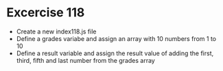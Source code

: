 # Excercise 118

* Create a new index118.js file
* Define a grades variabe and assign an array with 10 numbers from 1 to 10
* Define a result variable and assign the result value of adding the first, third, fifth and last number from the grades array